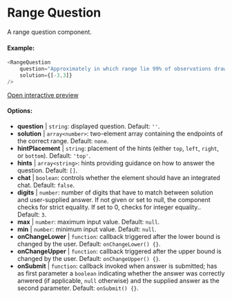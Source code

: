# Range Question

A range question component.

#### Example:

``` js
<RangeQuestion
    question="Approximately in which range lie 99% of observations drawn from a standard normal distribution?"
    solution={[-3,3]}
/>
```

[Open interactive preview](https://isle.heinz.cmu.edu/components/range-question/)

#### Options:

* __question__ | `string`: displayed question. Default: `''`.
* __solution__ | `array<number>`: two-element array containing the endpoints of the correct range. Default: `none`.
* __hintPlacement__ | `string`: placement of the hints (either `top`, `left`, `right`, or `bottom`). Default: `'top'`.
* __hints__ | `array<string>`: hints providing guidance on how to answer the question. Default: `[]`.
* __chat__ | `boolean`: controls whether the element should have an integrated chat. Default: `false`.
* __digits__ | `number`: number of digits that have to match between solution and user-supplied answer. If not given or set to null, the component checks for strict equality. If set to 0, checks for integer equality.. Default: `3`.
* __max__ | `number`: maximum input value. Default: `null`.
* __min__ | `number`: minimum input value. Default: `null`.
* __onChangeLower__ | `function`: callback triggered after the lower bound is changed by the user. Default: `onChangeLower() {}`.
* __onChangeUpper__ | `function`: callback triggered after the upper bound is changed by the user. Default: `onChangeUpper() {}`.
* __onSubmit__ | `function`: callback invoked when answer is submitted; has as first parameter a `boolean` indicating whether the answer was correctly anwered (if applicable, `null` otherwise) and the supplied answer as the second parameter. Default: `onSubmit() {}`.
